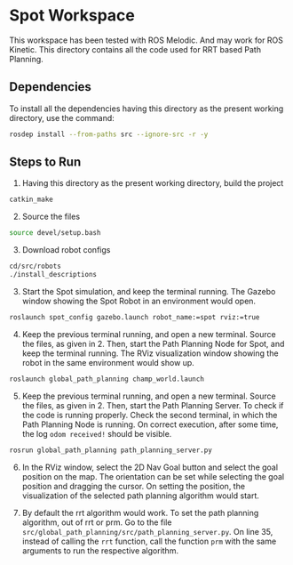 # Spot Workspace

This workspace has been tested with ROS Melodic. And may work for ROS Kinetic. This directory contains all the code used for RRT based Path Planning.

## Dependencies
To install all the dependencies having this directory as the present working directory, use the command:
```bash
rosdep install --from-paths src --ignore-src -r -y
```

## Steps to Run

1. Having this directory as the present working directory, build the project

```bash
catkin_make
```

2. Source the files

```bash
source devel/setup.bash
```

3. Download robot configs

```bash
cd/src/robots
./install_descriptions
```

3. Start the Spot simulation, and keep the terminal running. The Gazebo window showing the Spot Robot in an environment would open.

```bash
roslaunch spot_config gazebo.launch robot_name:=spot rviz:=true
```

4. Keep the previous terminal running, and open a new terminal. Source the files, as given in 2. Then, start the Path Planning Node for Spot, and keep the terminal running. The RViz visualization window showing the robot in the same environment would show up.

```bash
roslaunch global_path_planning champ_world.launch
```

5. Keep the previous terminal running, and open a new terminal. Source the files, as given in 2. Then, start the Path Planning Server. To check if the code is running properly. Check the second terminal, in which the Path Planning Node is running. On correct execution, after some time, the log `odom received!` should be visible.

```bash
rosrun global_path_planning path_planning_server.py
```

6. In the RViz window, select the 2D Nav Goal button and select the goal position on the map. The orientation can be set while selecting the goal position and dragging the cursor. On setting the position, the visualization of the selected path planning algorithm would start.

7. By default the rrt algorithm would work. To set the path planning algorithm, out of rrt or prm. Go to the file `src/global_path_planning/src/path_planning_server.py`. On line 35, instead of calling the `rrt` function, call the function `prm` with the same arguments to run the respective algorithm.
